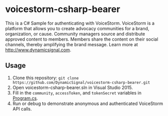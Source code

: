 # voicestorm-csharp-bearer

This is a C# Sample for authenticating with VoiceStorm.  VoiceStorm is a platform that allows you to create advocacy communities for a brand, organization, or cause. Community managers source and distribute approved content to members. Members share the content on their social channels, thereby amplifying the brand message. Learn more at http://www.dynamicsignal.com.

## Usage


1. Clone this repository: `git clone https://github.com/DynamicSignal/voicestorm-csharp-bearer.git`
2. Open voicestorm-csharp-bearer.sln in Visual Studio 2015.
2. Fill in the `community`, `accessToken`, and `tokenSecret` variables in [Program.cs](Program.cs).
3. Run or debug to demonstrate anonymous and authenticated VoiceStorm API calls.
